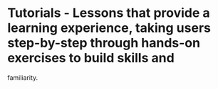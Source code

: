 # Tutorials - Lessons that provide a learning experience, taking users step-by-step through hands-on exercises to build skills and 
familiarity.

